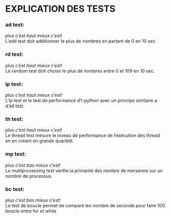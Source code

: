 # <b>EXPLICATION DES TESTS</b>

### <b>ad test:</b>
<i>plus c’est haut mieux c’est!</i><br>
L’add test doit additionner le plus de nombres en partant de 0 en 10 sec.

### <b>rd test:</b>
<i>plus c’est haut mieux c’est!</i><br>
Le random test doit choisir le plus de nombres entre 0 et 109 en 10 sec.

### <b>ip test:</b>
<i>plus c’est haut mieux c’est!</i><br>
L’ip test et le test de performance d’I-python avec un principe similaire a d’ad test.

### <b>th test:</b>
<i>plus c’est haut mieux c’est!</i><br>
Le thread test mesure le niveau de performance de l’exécution des thread en en créant en grande quantité.

### <b>mp test:</b>
<i>plus c’est bas mieux c’est!</i><br>
Le multiprocessing test verifie la primarité des nombre de mersenne sur un nombre de processus.

### <b>bc test:</b>
<i>plus c’est bas mieux c’est!</i><br>
Le test de boucle permet de comparé les nombre de seconde pour faire 10G boucle entre for et while